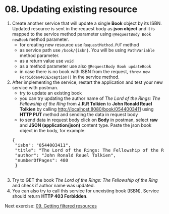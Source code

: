 # 08. Updating existing resource

1. Create another service that will update a single **Book** object by its ISBN. Updated resource is sent in the request body as **json object** and it is mapped to the service method parameter using `@RequestBody Book newBook` method parameter.
	- for creating new resource use `RequestMethod.PUT` method
	- as service path use `/book/{isbn}`. You will be using `PathVariable` method parameter.
	- as a return value use `void`
	- as a method parameter use also `@RequestBody Book updateBook`
	- in case there is no book with ISBN from the request, `throw new Forbidden403Exception()` in the service method.
2. After implementing the service, restart the application and test your new service with postman.
	- try to update an existing book
	- you can try updating the author name of *The Lord of the Rings: The Fellowship of the Ring* from **J.R.R Tolkien** to **John Ronald Reuel Tolkien** by calling [http://localhost:8080/book/0544003411](http://localhost:8080/book/0544003411) using **HTTP PUT** method and sending the data in request body
	- to send data in request body click on **Body** in postman, select **raw** and **JSON (application/json)** content type. Paste the json book object in the body, for example: 
	<pre>{
    "isbn": "0544003411",
    "title": "The Lord of the Rings: The Fellowship of the Ring",
    "author": "John Ronald Reuel Tolkien",
    "numberOfPages": 480
  	}
	</pre>
3. Try to GET the book *The Lord of the Rings: The Fellowship of the Ring* and check if author name was updated.
4. You can also try to call this service for unexisting book (ISBN). Service should return **HTTP 403 Forbidden**.

Next exercise: [09. Getting filtered resources](https://github.com/jurajtoth/fei-rest/tree/master/09.%20Getting%20filtered%20resources)